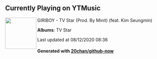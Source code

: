 ## Currently Playing on YTMusic

[<img align="left" width="100" src="https://lh3.googleusercontent.com/6Ales9TF7R3YlttcXNwFUB-1hR3VsyqewTHJS1PmgObv_rbwQo41vxSrzocGno5gmOVpj0wBhYbSgGg">](https://music.youtube.com/channel/UCMRvw9TUJB5m32YPrxLu7ag)

GIRIBOY - TV Star (Prod. By Minit) (feat. Kim Seungmin)

**Albums**: TV Star

Last updated at 08/12/2020 08:36

#### Generated with [20chan/github-now](https://github.com/20chan/github-now)


<!--
**20chan/20chan** is a ✨ _special_ ✨ repository because its `README.md` (this file) appears on your GitHub profile.

Here are some ideas to get you started:

- 🔭 I’m currently working on ...
- 🌱 I’m currently learning ...
- 👯 I’m looking to collaborate on ...
- 🤔 I’m looking for help with ...
- 💬 Ask me about ...
- 📫 How to reach me: ...
- 😄 Pronouns: ...
- ⚡ Fun fact: ...
-->
